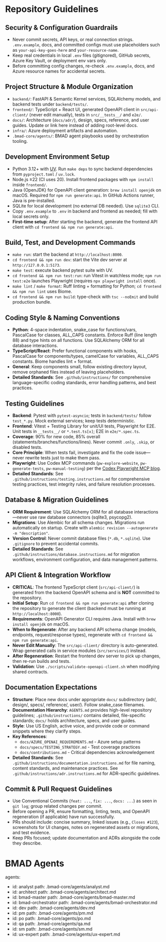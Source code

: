 # Repository Guidelines

## Security & Configuration Guardrails
- Never commit secrets, API keys, or real connection strings. `.env.example`, docs, and committed configs must use placeholders such as `your-api-key-goes-here` and `your-resource-name`.
- Keep real credentials in local `.env` files (gitignored), GitHub secrets, Azure Key Vault, or deployment env vars only.
- Before committing config changes, re-check `.env.example`, docs, and Azure resource names for accidental secrets.

## Project Structure & Module Organization
- `backend/`: FastAPI & Semantic Kernel services, SQLAlchemy models, and backend tests under `backend/tests/`.
- `frontend/`: TypeScript + React UI, generated OpenAPI client in `src/api-client/` (never edit manually), tests in `src/__tests__/` and `e2e/`.
- `docs/`: Architecture (`docs/adr/`), design, specs, reference, and user guides. Update or link here instead of adding root-level docs.
- `infra/`: Azure deployment artifacts and automation.
- `.bmad-core/agents/`: BMAD agent playbooks used by orchestration tooling.

## Development Environment Setup
- Python 3.12+ with [UV](https://github.com/astral-sh/uv). Run `make deps` to sync backend dependencies from `pyproject.toml` / `uv.lock`.
- Node.js ≥22 (CI uses 20). Install frontend packages with `npm install` inside `frontend/`.
- Java (OpenJDK) for OpenAPI client generation: `brew install openjdk` on macOS. Required for `npm run generate:api`. In GitHub Actions runner, Java is pre-installed.
- SQLite for local development (no external DB needed). Use `sqlite3` CLI.
- Copy `.env.example` to `.env` in backend and frontend as needed; fill with local secrets only.
- **First-time setup**: After starting the backend, generate the frontend API client with `cd frontend && npm run generate:api`.

## Build, Test, and Development Commands
- `make run`: start the backend at `http://localhost:8000`.
- `cd frontend && npm run dev`: start the Vite dev server at `http://127.0.0.1:5173`.
- `make test`: execute backend pytest suite with UV.
- `cd frontend && npm run test:run`: run Vitest in watchless mode; `npm run test:e2e` launches Playwright (requires `npx playwright install` once).
- `make lint` / `make format`: Ruff linting + formatting for Python; `cd frontend && npm run lint` uses Biome.
- `cd frontend && npm run build`: type-check with `tsc --noEmit` and build production bundle.

## Coding Style & Naming Conventions
- **Python**: 4-space indentation, snake_case for functions/vars, PascalCase for classes, ALL_CAPS constants. Enforce Ruff (line length 88) and type hints on all functions. Use SQLAlchemy ORM for all database interactions.
- **TypeScript/React**: Prefer functional components with hooks, PascalCase for components/types, camelCase for variables, ALL_CAPS constants. Biome handles lint + format.
- **General**: Keep components small, follow existing directory layout, remove orphaned files instead of leaving placeholders.
- **Detailed Standards**: See `.github/instructions/` for comprehensive language-specific coding standards, error handling patterns, and best practices.

## Testing Guidelines
- **Backend**: Pytest with `pytest-asyncio`; tests in `backend/tests/` follow `test_*.py`. Mock external services; keep tests deterministic.
- **Frontend**: Vitest + Testing Library for unit/UI tests, Playwright for E2E. Unit tests in `__tests__/` or `*.test.ts[x]`; E2E in `e2e/*.spec.ts`.
- **Coverage**: 90% for new code, 85% overall (statements/branches/functions/lines). Never commit `.only`, `.skip`, or disabled tests.
- **Core Principle**: When tests fail, investigate and fix the code issue—never rewrite tests just to make them pass.
- **Playwright**: Use Codex MCP commands (`pw-explore-website`, `pw-generate-tests`, `pw-manual-testing`) per the [Codex Playwright MCP blog](https://blog.gopenai.com/automating-e2e-chat-flow-testing-with-codex-playwright-mcp-1ce4020dcbca).
- **Detailed Standards**: See `.github/instructions/testing.instructions.md` for comprehensive testing practices, test integrity rules, and failure resolution processes.

## Database & Migration Guidelines
- **ORM Requirement**: Use SQLAlchemy ORM for all database interactions—never use raw database connectors (sqlite3, psycopg2).
- **Migrations**: Use Alembic for all schema changes. Migrations run automatically on startup. Create with `alembic revision --autogenerate -m "description"`.
- **Version Control**: Never commit database files (`*.db`, `*.sqlite`). Use `.gitignore` to prevent accidental commits.
- **Detailed Standards**: See `.github/instructions/database.instructions.md` for migration workflows, environment configuration, and data management patterns.

## API Client & Integration Workflow
- **CRITICAL**: The frontend TypeScript client (`src/api-client/`) is generated from the backend OpenAPI schema and is **NOT** committed to the repository.
- **Initial Setup**: Run `cd frontend && npm run generate:api` after cloning the repository to generate the client (backend must be running at `http://localhost:8000`).
- **Requirements**: OpenAPI Generator CLI requires Java. Install with `brew install openjdk` on macOS.
- **When to Regenerate**: After any backend API schema change (models, endpoints, request/response types), regenerate with `cd frontend && npm run generate:api`.
- **Never Edit Manually**: The `src/api-client/` directory is auto-generated. Wrap generated calls in service modules (`src/services/`) instead.
- **After Regeneration**: Restart the frontend dev server to pick up changes, then re-run builds and tests.
- **Validation**: Use `./scripts/validate-openapi-client.sh` when modifying shared contracts.

## Documentation Expectations
- **Structure**: Place new docs under appropriate `docs/` subdirectory (adr/, design/, specs/, reference/, user/). Follow snake_case filenames.
- **Documentation Hierarchy**: `AGENTS.md` provides high-level repository guidelines; `.github/instructions/` contains detailed, file-specific standards; `docs/` holds architecture, specs, and user guides.
- **Style**: Use US English, active voice, and provide code or command snippets where they clarify steps.
- **Key References**:
  - `docs/AZURE_OPENAI_REQUIREMENTS.md` - Azure setup patterns
  - `docs/specs/TESTING_STRATEGY.md` - Test coverage practices
  - `docs/contributions.md` - Critical dependencies acknowledgement
- **Detailed Standards**: See `.github/instructions/documentation.instructions.md` for file naming, content standards, and maintenance practices. See `.github/instructions/adr.instructions.md` for ADR-specific guidelines.

## Commit & Pull Request Guidelines
- Use Conventional Commits (`feat: ...`, `fix: ...`, `docs: ...`) as seen in `git log`; group related changes per commit.
- Before opening a PR, ensure formatting, linting, tests, and OpenAPI regeneration (if applicable) have run successfully.
- PRs should include: concise summary, linked issues (e.g., `Closes #123`), screenshots for UI changes, notes on regenerated assets or migrations, and test evidence.
- Keep PRs focused; update documentation and ADRs alongside the code they describe.

# BMAD Agents
agents:
  - id: analyst
    path: .bmad-core/agents/analyst.md
  - id: architect
    path: .bmad-core/agents/architect.md
  - id: bmad-master
    path: .bmad-core/agents/bmad-master.md
  - id: bmad-orchestrator
    path: .bmad-core/agents/bmad-orchestrator.md
  - id: dev
    path: .bmad-core/agents/dev.md
  - id: pm
    path: .bmad-core/agents/pm.md
  - id: po
    path: .bmad-core/agents/po.md
  - id: qa
    path: .bmad-core/agents/qa.md
  - id: sm
    path: .bmad-core/agents/sm.md
  - id: ux-expert
    path: .bmad-core/agents/ux-expert.md